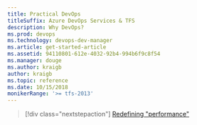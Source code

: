 ```yaml
---
title: Practical DevOps
titleSuffix: Azure DevOps Services & TFS
description: Why DevOps?
ms.prod: devops
ms.technology: devops-dev-manager
ms.article: get-started-article
ms.assetid: 94110801-612e-4032-92b4-994b6f9c8f54
ms.manager: douge
ms.author: kraigb
author: kraigb
ms.topic: reference
ms.date: 10/15/2018
monikerRange: '>= tfs-2013'
---
```




> [!div class="nextstepaction"]
> [Redefining "performance"](azure-devops-guide-for-managers-03-redefining-performance.md)
